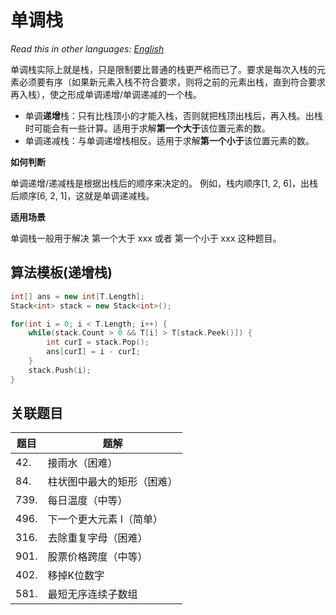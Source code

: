 # 单调栈

_Read this in other languages:_
[_English_](README.md)

单调栈实际上就是栈，只是限制要比普通的栈更严格而已了。要求是每次入栈的元素必须要有序（如果新元素入栈不符合要求，则将之前的元素出栈，直到符合要求再入栈），使之形成单调递增/单调递减的一个栈。

* 单调**递增**栈：只有比栈顶小的才能入栈，否则就把栈顶出栈后，再入栈。出栈时可能会有一些计算。适用于求解**第一个大于**该位置元素的数。
* 单调递减栈：与单调递增栈相反。适用于求解**第一个小于**该位置元素的数。

**如何判断**

单调递增/递减栈是根据出栈后的顺序来决定的。
例如，栈内顺序[1, 2, 6]，出栈后顺序[6, 2, 1]，这就是单调递减栈。

**适用场景**

单调栈一般用于解决 第一个大于 xxx 或者 第一个小于 xxx 这种题目。

## 算法模板(递增栈)
```c++
int[] ans = new int[T.Length];
Stack<int> stack = new Stack<int>();

for(int i = 0; i < T.Length; i++) {
    while(stack.Count > 0 && T[i] > T[stack.Peek()]) {
        int curI = stack.Pop();
        ans[curI] = i - curI;
    }
    stack.Push(i);
}
```


## 关联题目
| 题目 | 题解                       |
| ---- | -------------------------- |
| 42.  | 接雨水（困难）             |
| 84.  | 柱状图中最大的矩形（困难） |
| 739. | 每日温度（中等）           |
| 496. | 下一个更大元素 I（简单）   |
| 316. | 去除重复字母（困难）       |
| 901. | 股票价格跨度（中等）       |
| 402. | 移掉K位数字                |
| 581. | 最短无序连续子数组         |

